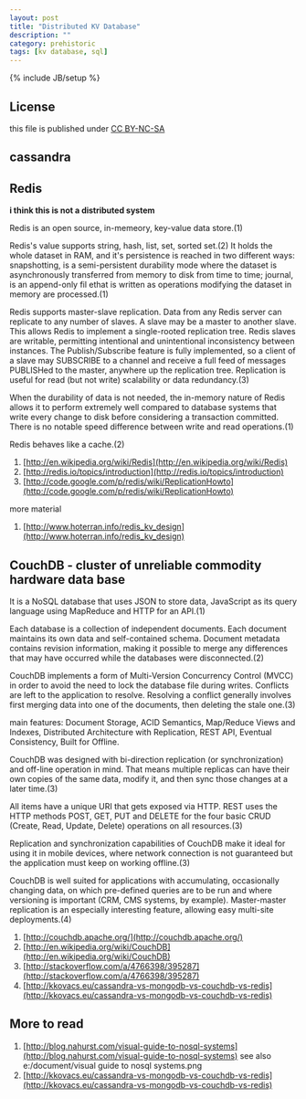 ```yaml
---
layout: post
title: "Distributed KV Database"
description: ""
category: prehistoric
tags: [kv database, sql]
---
```

{% include JB/setup %}
## License
this file is published under [CC BY-NC-SA](http://creativecommons.org/licenses/by-nc-sa/3.0/)

## cassandra

## Redis
**i think this is not a distributed system**

  Redis is an open source, in-memeory, key-value data store.(1)

  Redis's value supports string, hash, list, set, sorted set.(2) It holds the whole dataset in RAM, and it's persistence is reached in two different ways: snapshotting, is a semi-persistent durability mode where the dataset is asynchronously transferred from memory to disk from time to time; journal, is an append-only fil ethat is written as operations modifying the dataset in memory are processed.(1)

  Redis supports master-slave replication. Data from any Redis server can replicate to any number of slaves. A slave may be a master to another slave. This allows Redis to implement a single-rooted replication tree. Redis slaves are writable, permitting intentional and unintentional inconsistency between instances. The Publish/Subscribe feature is fully implemented, so a client of a slave may SUBSCRIBE to a channel and receive a full feed of messages PUBLISHed to the master, anywhere up the replication tree. Replication is useful for read (but not write) scalability or data redundancy.(3)

  When the durability of data is not needed, the in-memory nature of Redis allows it to perform extremely well compared to database systems that write every change to disk before considering a transaction committed. There is no notable speed difference between write and read operations.(1)

  Redis behaves like a cache.(2)

1. [http://en.wikipedia.org/wiki/Redis](http://en.wikipedia.org/wiki/Redis)
1. [http://redis.io/topics/introduction](http://redis.io/topics/introduction)
1. [http://code.google.com/p/redis/wiki/ReplicationHowto](http://code.google.com/p/redis/wiki/ReplicationHowto)

more material

1. [http://www.hoterran.info/redis_kv_design](http://www.hoterran.info/redis_kv_design)

## CouchDB - cluster of unreliable commodity hardware data base
  It is a NoSQL database that uses JSON to store data, JavaScript as its query language using MapReduce and HTTP for an API.(1)

  Each database is a collection of independent documents. Each document maintains its own data and self-contained schema. Document metadata contains revision information, making it possible to merge any differences that may have occurred while the databases were disconnected.(2)

  CouchDB implements a form of Multi-Version Concurrency Control (MVCC) in order to avoid the need to lock the database file during writes. Conflicts are left to the application to resolve. Resolving a conflict generally involves first merging data into one of the documents, then deleting the stale one.(3)

  main features: Document Storage, ACID Semantics, Map/Reduce Views and Indexes, Distributed Architecture with Replication, REST API, Eventual Consistency, Built for Offline.

  CouchDB was designed with bi-direction replication (or synchronization) and off-line operation in mind. That means multiple replicas can have their own copies of the same data, modify it, and then sync those changes at a later time.(3)

  All items have a unique URI that gets exposed via HTTP. REST uses the HTTP methods POST, GET, PUT and DELETE for the four basic CRUD (Create, Read, Update, Delete) operations on all resources.(3)

  Replication and synchronization capabilities of CouchDB make it ideal for using it in mobile devices, where network connection is not guaranteed but the application must keep on working offline.(3)

  CouchDB is well suited for applications with accumulating, occasionally changing data, on which pre-defined queries are to be run and where versioning is important (CRM, CMS systems, by example). Master-master replication is an especially interesting feature, allowing easy multi-site deployments.(4)

1. [http://couchdb.apache.org/](http://couchdb.apache.org/)
1. [http://en.wikipedia.org/wiki/CouchDB](http://en.wikipedia.org/wiki/CouchDB)
1. [http://stackoverflow.com/a/4766398/395287](http://stackoverflow.com/a/4766398/395287)
1. [http://kkovacs.eu/cassandra-vs-mongodb-vs-couchdb-vs-redis](http://kkovacs.eu/cassandra-vs-mongodb-vs-couchdb-vs-redis)

## More to read
1. [http://blog.nahurst.com/visual-guide-to-nosql-systems](http://blog.nahurst.com/visual-guide-to-nosql-systems) see also e:/document/visual guide to nosql systems.png
2. [http://kkovacs.eu/cassandra-vs-mongodb-vs-couchdb-vs-redis](http://kkovacs.eu/cassandra-vs-mongodb-vs-couchdb-vs-redis)
